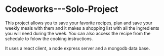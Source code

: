 # Codeworks---Solo-Project
This project allows you to save your favorite recipes, plan and save your weekly meals with them and it makes a shopping list with all the ingredients you will need during the week.
You can also access the recipe from the schedule to folow the cooking instructions.

It uses a react client, a node express server and a mongodb data base.
